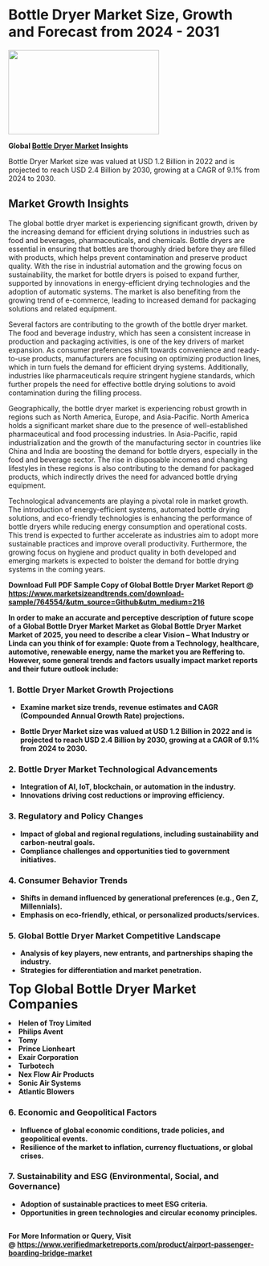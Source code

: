 <H1>Bottle Dryer Market Size, Growth and Forecast from 2024 - 2031</H1><img class="aligncenter size-medium wp-image-584254" src="https://thirdeyenews.in/wp-content/uploads/2024/09/Global-Market-Research-300x168.jpeg" alt="" width="300" height="168" /><p><strong>Global&nbsp;<a href="https://www.marketsizeandtrends.com/download-sample/764554/&amp;utm_source=Github&utm_medium=216">Bottle Dryer Market</a> Insights</strong></p><p>Bottle Dryer Market size was valued at USD 1.2 Billion in 2022 and is projected to reach USD 2.4 Billion by 2030, growing at a CAGR of 9.1% from 2024 to 2030.</p><p><h2>Market Growth Insights</h2> <p>The global bottle dryer market is experiencing significant growth, driven by the increasing demand for efficient drying solutions in industries such as food and beverages, pharmaceuticals, and chemicals. Bottle dryers are essential in ensuring that bottles are thoroughly dried before they are filled with products, which helps prevent contamination and preserve product quality. With the rise in industrial automation and the growing focus on sustainability, the market for bottle dryers is poised to expand further, supported by innovations in energy-efficient drying technologies and the adoption of automatic systems. The market is also benefiting from the growing trend of e-commerce, leading to increased demand for packaging solutions and related equipment.</p> <p><strong></strong></p> <p>Several factors are contributing to the growth of the bottle dryer market. The food and beverage industry, which has seen a consistent increase in production and packaging activities, is one of the key drivers of market expansion. As consumer preferences shift towards convenience and ready-to-use products, manufacturers are focusing on optimizing production lines, which in turn fuels the demand for efficient drying systems. Additionally, industries like pharmaceuticals require stringent hygiene standards, which further propels the need for effective bottle drying solutions to avoid contamination during the filling process.</p> <p>Geographically, the bottle dryer market is experiencing robust growth in regions such as North America, Europe, and Asia-Pacific. North America holds a significant market share due to the presence of well-established pharmaceutical and food processing industries. In Asia-Pacific, rapid industrialization and the growth of the manufacturing sector in countries like China and India are boosting the demand for bottle dryers, especially in the food and beverage sector. The rise in disposable incomes and changing lifestyles in these regions is also contributing to the demand for packaged products, which indirectly drives the need for advanced bottle drying equipment.</p> <p>Technological advancements are playing a pivotal role in market growth. The introduction of energy-efficient systems, automated bottle drying solutions, and eco-friendly technologies is enhancing the performance of bottle dryers while reducing energy consumption and operational costs. This trend is expected to further accelerate as industries aim to adopt more sustainable practices and improve overall productivity. Furthermore, the growing focus on hygiene and product quality in both developed and emerging markets is expected to bolster the demand for bottle drying systems in the coming years.</p> <p><strong></p><p><span class=""><strong>Download Full PDF Sample Copy of Global Bottle Dryer Market Report</strong> @ <a href="https://www.marketsizeandtrends.com/download-sample/764554/&amp;utm_source=Github&utm_medium=216" target="_blank">https://www.marketsizeandtrends.com/download-sample/764554/&amp;utm_source=Github&utm_medium=216</a></span></p><p>In order to make an accurate and perceptive description of future scope of a Global&nbsp;Bottle Dryer Market Market as Global&nbsp;Bottle Dryer Market Market of 2025, you need to describe a clear Vision &ndash; What Industry or Linda can you think of for example: Quote from a Technology, healthcare, automotive, renewable energy, name the market you are Reffering to. However, some general trends and factors usually impact market reports and their future outlook include:</p><h3>1.&nbsp;<strong>Bottle Dryer Market Growth Projections</strong></h3><ul><li>Examine market size trends, revenue estimates and CAGR (Compounded Annual Growth Rate) projections.</li><li><p>Bottle Dryer Market size was valued at USD 1.2 Billion in 2022 and is projected to reach USD 2.4 Billion by 2030, growing at a CAGR of 9.1% from 2024 to 2030.</p></li></ul><h3>2.&nbsp;<strong>Bottle Dryer Market Technological Advancements</strong></h3><ul><li>Integration of AI, IoT, blockchain, or automation in the industry.</li><li>Innovations driving cost reductions or improving efficiency.</li></ul><h3>3.&nbsp;<strong>Regulatory and Policy Changes</strong></h3><ul><li>Impact of global and regional regulations, including sustainability and carbon-neutral goals.</li><li>Compliance challenges and opportunities tied to government initiatives.</li></ul><h3>4.&nbsp;<strong>Consumer Behavior Trends</strong></h3><ul><li>Shifts in demand influenced by generational preferences (e.g., Gen Z, Millennials).</li><li>Emphasis on eco-friendly, ethical, or personalized products/services.</li></ul><h3>5.&nbsp;<strong>Global Bottle Dryer Market Competitive Landscape</strong></h3><ul><li>Analysis of key players, new entrants, and partnerships shaping the industry.</li><li>Strategies for differentiation and market penetration.</li></ul><p data-pm-slice="1 1 []"><span style="color: inherit; font-family: inherit; font-size: 25px;">Top Global Bottle Dryer Market Companies</span></p><div class="" data-test-id=""><p><li>Helen of Troy Limited</li><li> Philips Avent</li><li> Tomy</li><li> Prince Lionheart</li><li> Exair Corporation</li><li> Turbotech</li><li> Nex Flow Air Products</li><li> Sonic Air Systems</li><li> Atlantic Blowers</li></p></div><h3>6.&nbsp;<strong>Economic and Geopolitical Factors</strong></h3><ul><li>Influence of global economic conditions, trade policies, and geopolitical events.</li><li>Resilience of the market to inflation, currency fluctuations, or global crises.</li></ul><h3>7.&nbsp;<strong>Sustainability and ESG (Environmental, Social, and Governance)</strong></h3><ul><li>Adoption of sustainable practices to meet ESG criteria.</li><li>Opportunities in green technologies and circular economy principles.</li></ul><h2><strong style="font-size: 14px;">For More Information or Query, Visit @&nbsp;</strong><a style="background-color: #ffffff; font-size: 14px;" href="https://www.marketsizeandtrends.com/report/bottle-dryer-market/" target="_blank">https://www.verifiedmarketreports.com/product/airport-passenger-boarding-bridge-market</a></h2>
